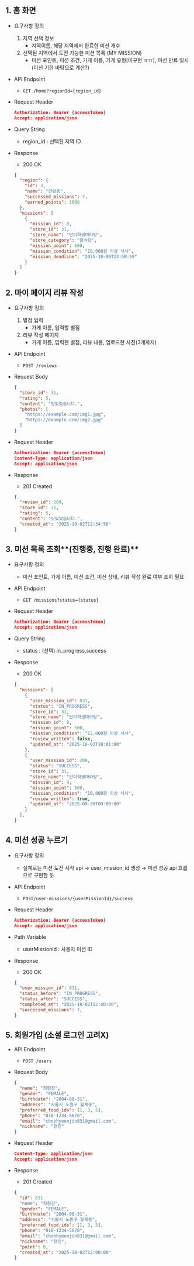 ## 1. 홈 화면

- 요구사항 정의
    1. 지역 선택 정보
        - 지역이름, 해당 지역에서 완료한 미션 개수
    2. 선택된 지역에서 도전 가능한 미션 목록 (MY MISSION)
        - 미션 포인트, 미션 조건, 가게 이름, 가게 유형(미구현 ㅠㅠ), 미션 만료 일시(미션 기한 바탕으로 계산?)
- API Endpoint
    - `GET /home?regionId={region_id}`
- Request Header

    ```json
    Authorization: Bearer {accessToken}
    Accept: application/json
    ```

- Query String
    - region_id : 선택된 지역 ID
- Response
    - 200 OK

    ```json
    {
      "region": {
        "id": 3,
        "name": "안암동",
        "successed_missions": 7,
        "earned_points": 1000
      },
      "missions": [
        {
          "mission_id": 8,
          "store_id": 31,
          "store_name": "반이학생마라탕",
          "store_category": "중식당",
          "mission_point": 500,
          "mission_condition": "10,000원 이상 식사",
          "mission_deadline": "2025-10-09T23:59:59"
        }
      ]
    }
    ```


## 2. 마이 페이지 리뷰 작성

- 요구사항 정의
    1. 별점 입력
        - 가게 이름, 입력할 별점
    2. 리뷰 작성 페이지
        - 가게 이름, 입력한 별점, 리뷰 내용, 업로드한 사진(3개까지)
- API Endpoint
    - `POST /reviews`
- Request Body

    ```json
    {
      "store_id": 31,
      "rating": 5,
      "content": "맛있었습니다.",
      "photos": [
        "https://example.com/img1.jpg",
        "https://example.com/img2.jpg"
      ]
    }
    ```

- Request Header

    ```json
    Authorization: Bearer {accessToken}
    Content-Type: application/json
    Accept: application/json
    ```

- Response
    - 201 Created

    ```json
    {
      "review_id": 209,
      "store_id": 31,
      "rating": 5,
      "content": "맛있었습니다.",
      "created_at": "2025-10-02T12:34:56"
    }
    ```


## 3. 미션 목록 조회**(진행중, 진행 완료)**

- 요구사항 정의
    - 미션 포인트, 가게 이름, 미션 조건, 미션 상태, 리뷰 작성 완료 여부 조회 필요
- API Endpoint
    - `GET /missions?status={status}`
- Request Header

    ```json
    Authorization: Bearer {accessToken}
    Accept: application/json
    ```

- Query String
    - status : (선택) in_progress,success
- Response
    - 200 OK

    ```json
    {
      "missions": [
        {
          "user_mission_id": 831,
          "status": "IN_PROGRESS",
          "store_id": 31,
          "store_name": "반이학생마라탕",
          "mission_id": 8,
          "mission_point": 500,
          "mission_condition": "12,000원 이상 식사",
          "review_written": false,
          "updated_at": "2025-10-02T10:01:00"
        },
        {
          "user_mission_id": 209,
          "status": "SUCCESS",
          "store_id": 31,
          "store_name": "반이학생마라탕",
          "mission_id": 9,
          "mission_point": 500,
          "mission_condition": "10,000원 이상 식사",
          "review_written": true,
          "updated_at": "2025-09-30T09:00:00"
        }
      ],
    }
    ```


## 4. 미션 성공 누르기

- 요구사항 정의
    - 실제로는 미션 도전 시작 api → user_mission_id 생성 → 미션 성공 api 흐름으로 구현할 듯
- API Endpoint
    - `POST/user-missions/{userMissionId}/success`
- Request Header

  ```json
  Authorization: Bearer {accessToken}
  Accept: application/json
  ```

- Path Variable
    - userMissionId : 사용자 미션 ID
- Response
    - 200 OK

    ```json
    {
      "user_mission_id": 831,
      "status_before": "IN_PROGRESS",
      "status_after": "SUCCESS",
      "completed_at": "2025-10-02T12:40:00",
      "successed_missions": 7,
    }
    ```


## 5. 회원가입 (소셜 로그인 고려X)

- API Endpoint
    - `POST /users`
- Request Body

    ```json
    {
      "name": "최현진",
      "gender": "FEMALE",
      "birthdate": "2004-08-31",
      "address": "서울시 노원구 월계동",
      "preferred_food_ids": [1, 3, 5],
      "phone": "010-1234-5678",
      "email": "choehyeonjin831@gmail.com",
      "nickname": "현진"
    }
    ```

- Request Header

    ```json
    Content-Type: application/json
    Accept: application/json
    ```

- Response
    - 201 Created

    ```json
    {
      "id": 831
      "name": "최현진",
      "gender": "FEMALE",
      "birthdate": "2004-08-31",
      "address": "서울시 노원구 월계동",
      "preferred_food_ids": [1, 3, 5],
      "phone": "010-1234-5678",
      "email": "choehyeonjin831@gmail.com",
      "nickname": "현진",
      "point": 0,
      "created_at": "2025-10-02T12:00:00"
    }
    ```